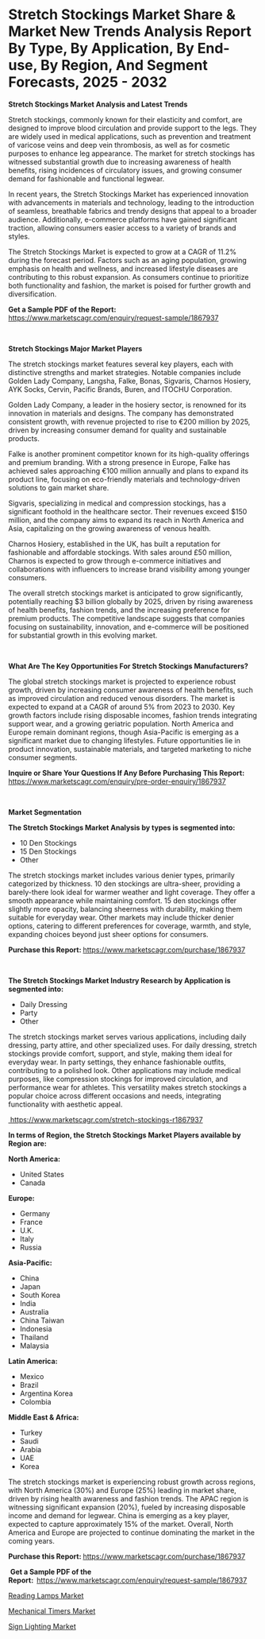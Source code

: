 <p><h1>Stretch Stockings Market Share & Market New Trends Analysis Report By Type, By Application, By End-use, By Region, And Segment Forecasts, 2025 - 2032</h1></p><p><strong>Stretch Stockings Market Analysis and Latest Trends</strong></p>
<p><p>Stretch stockings, commonly known for their elasticity and comfort, are designed to improve blood circulation and provide support to the legs. They are widely used in medical applications, such as prevention and treatment of varicose veins and deep vein thrombosis, as well as for cosmetic purposes to enhance leg appearance. The market for stretch stockings has witnessed substantial growth due to increasing awareness of health benefits, rising incidences of circulatory issues, and growing consumer demand for fashionable and functional legwear.</p><p>In recent years, the Stretch Stockings Market has experienced innovation with advancements in materials and technology, leading to the introduction of seamless, breathable fabrics and trendy designs that appeal to a broader audience. Additionally, e-commerce platforms have gained significant traction, allowing consumers easier access to a variety of brands and styles.</p><p>The Stretch Stockings Market is expected to grow at a CAGR of 11.2% during the forecast period. Factors such as an aging population, growing emphasis on health and wellness, and increased lifestyle diseases are contributing to this robust expansion. As consumers continue to prioritize both functionality and fashion, the market is poised for further growth and diversification.</p></p>
<p><strong>Get a Sample PDF of the Report:&nbsp;</strong> <a href="https://www.marketscagr.com/enquiry/request-sample/1867937?utm_campaign=2114&utm_medium=2&utm_source=Github&utm_content=ia&utm_term=04042025&utm_id=stretch-stockings">https://www.marketscagr.com/enquiry/request-sample/1867937</a></p>
<p>&nbsp;</p>
<p><strong>Stretch Stockings Major Market Players</strong></p>
<p><p>The stretch stockings market features several key players, each with distinctive strengths and market strategies. Notable companies include Golden Lady Company, Langsha, Falke, Bonas, Sigvaris, Charnos Hosiery, AYK Socks, Cervin, Pacific Brands, Buren, and ITOCHU Corporation.</p><p>Golden Lady Company, a leader in the hosiery sector, is renowned for its innovation in materials and designs. The company has demonstrated consistent growth, with revenue projected to rise to €200 million by 2025, driven by increasing consumer demand for quality and sustainable products.</p><p>Falke is another prominent competitor known for its high-quality offerings and premium branding. With a strong presence in Europe, Falke has achieved sales approaching €100 million annually and plans to expand its product line, focusing on eco-friendly materials and technology-driven solutions to gain market share.</p><p>Sigvaris, specializing in medical and compression stockings, has a significant foothold in the healthcare sector. Their revenues exceed $150 million, and the company aims to expand its reach in North America and Asia, capitalizing on the growing awareness of venous health.</p><p>Charnos Hosiery, established in the UK, has built a reputation for fashionable and affordable stockings. With sales around £50 million, Charnos is expected to grow through e-commerce initiatives and collaborations with influencers to increase brand visibility among younger consumers.</p><p>The overall stretch stockings market is anticipated to grow significantly, potentially reaching $3 billion globally by 2025, driven by rising awareness of health benefits, fashion trends, and the increasing preference for premium products. The competitive landscape suggests that companies focusing on sustainability, innovation, and e-commerce will be positioned for substantial growth in this evolving market.</p></p>
<p>&nbsp;</p>
<p><strong>What Are The Key Opportunities For Stretch Stockings Manufacturers?</strong></p>
<p><p>The global stretch stockings market is projected to experience robust growth, driven by increasing consumer awareness of health benefits, such as improved circulation and reduced venous disorders. The market is expected to expand at a CAGR of around 5% from 2023 to 2030. Key growth factors include rising disposable incomes, fashion trends integrating support wear, and a growing geriatric population. North America and Europe remain dominant regions, though Asia-Pacific is emerging as a significant market due to changing lifestyles. Future opportunities lie in product innovation, sustainable materials, and targeted marketing to niche consumer segments.</p></p>
<p><strong>Inquire or Share Your Questions If Any Before Purchasing This Report:</strong> <a href="https://www.marketscagr.com/enquiry/pre-order-enquiry/1867937?utm_campaign=2114&utm_medium=2&utm_source=Github&utm_content=ia&utm_term=04042025&utm_id=stretch-stockings">https://www.marketscagr.com/enquiry/pre-order-enquiry/1867937</a></p>
<p>&nbsp;</p>
<p><strong>Market Segmentation</strong></p>
<p><strong>The Stretch Stockings Market Analysis by types is segmented into:</strong></p>
<p><ul><li>10 Den Stockings</li><li>15 Den Stockings</li><li>Other</li></ul></p>
<p><p>The stretch stockings market includes various denier types, primarily categorized by thickness. 10 den stockings are ultra-sheer, providing a barely-there look ideal for warmer weather and light coverage. They offer a smooth appearance while maintaining comfort. 15 den stockings offer slightly more opacity, balancing sheerness with durability, making them suitable for everyday wear. Other markets may include thicker denier options, catering to different preferences for coverage, warmth, and style, expanding choices beyond just sheer options for consumers.</p></p>
<p><strong>Purchase this Report:&nbsp;</strong><a href="https://www.marketscagr.com/purchase/1867937?utm_campaign=2114&utm_medium=2&utm_source=Github&utm_content=ia&utm_term=04042025&utm_id=stretch-stockings">https://www.marketscagr.com/purchase/1867937</a></p>
<p>&nbsp;</p>
<p><strong>The Stretch Stockings Market Industry Research by Application is segmented into:</strong></p>
<p><ul><li>Daily Dressing</li><li>Party</li><li>Other</li></ul></p>
<p><p>The stretch stockings market serves various applications, including daily dressing, party attire, and other specialized uses. For daily dressing, stretch stockings provide comfort, support, and style, making them ideal for everyday wear. In party settings, they enhance fashionable outfits, contributing to a polished look. Other applications may include medical purposes, like compression stockings for improved circulation, and performance wear for athletes. This versatility makes stretch stockings a popular choice across different occasions and needs, integrating functionality with aesthetic appeal.</p></p>
<p><a href="https://www.marketscagr.com/stretch-stockings-r1867937?utm_campaign=2114&utm_medium=2&utm_source=Github&utm_content=ia&utm_term=04042025&utm_id=stretch-stockings">&nbsp;https://www.marketscagr.com/stretch-stockings-r1867937</a></p>
<p><strong>In terms of Region, the Stretch Stockings Market Players available by Region are:</strong></p>
<p>
    <p> <strong> North America: </strong>
        <ul>
            <li>United States</li>
            <li>Canada</li>
        </ul>
        </p> 
    <p> <strong> Europe: </strong>
        <ul>
            <li>Germany</li>
            <li>France</li>
            <li>U.K.</li>
            <li>Italy</li>
            <li>Russia</li>
        </ul>
        </p> 
    <p> <strong> Asia-Pacific: </strong>
        <ul>
            <li>China</li>
            <li>Japan</li>
            <li>South Korea</li>
            <li>India</li>
            <li>Australia</li>
            <li>China Taiwan</li>
            <li>Indonesia</li>
            <li>Thailand</li>
            <li>Malaysia</li>
        </ul>
        </p> 
    <p> <strong> Latin America: </strong>
        <ul>
            <li>Mexico</li>
            <li>Brazil</li>
            <li>Argentina Korea</li>
            <li>Colombia</li>
        </ul>
        </p> 
    <p> <strong> Middle East & Africa: </strong>
        <ul>
            <li>Turkey</li>
            <li>Saudi</li>
            <li>Arabia</li>
            <li>UAE</li>
            <li>Korea</li>
        </ul>
    </p>
    </p>
<p><p>The stretch stockings market is experiencing robust growth across regions, with North America (30%) and Europe (25%) leading in market share, driven by rising health awareness and fashion trends. The APAC region is witnessing significant expansion (20%), fueled by increasing disposable income and demand for legwear. China is emerging as a key player, expected to capture approximately 15% of the market. Overall, North America and Europe are projected to continue dominating the market in the coming years.</p></p>
<p><strong>Purchase this Report: </strong><a href="https://www.marketscagr.com/purchase/1867937?utm_campaign=2114&utm_medium=2&utm_source=Github&utm_content=ia&utm_term=04042025&utm_id=stretch-stockings">https://www.marketscagr.com/purchase/1867937</a></p>
<p>&nbsp;<strong>Get a Sample PDF of the Report:&nbsp;&nbsp;</strong><a href="https://www.marketscagr.com/enquiry/request-sample/1867937?utm_campaign=2114&utm_medium=2&utm_source=Github&utm_content=ia&utm_term=04042025&utm_id=stretch-stockings">https://www.marketscagr.com/enquiry/request-sample/1867937</a></p>
<p><strong></strong></p>
<p><p><a href="https://github.com/tamvrosiya/Market-Research-Report-List-6/blob/main/reading-lamps-market.md?utm_campaign=2114&utm_medium=2&utm_source=Github&utm_content=ia&utm_term=04042025&utm_id=stretch-stockings">Reading Lamps Market</a></p><p><a href="https://github.com/pizolina/Market-Research-Report-List-7/blob/main/mechanical-timers-market.md?utm_campaign=2114&utm_medium=2&utm_source=Github&utm_content=ia&utm_term=04042025&utm_id=stretch-stockings">Mechanical Timers Market</a></p><p><a href="https://github.com/sionepeppess/Market-Research-Report-List-1/blob/main/sign-lighting-market.md?utm_campaign=2114&utm_medium=2&utm_source=Github&utm_content=ia&utm_term=04042025&utm_id=stretch-stockings">Sign Lighting Market</a></p></p>